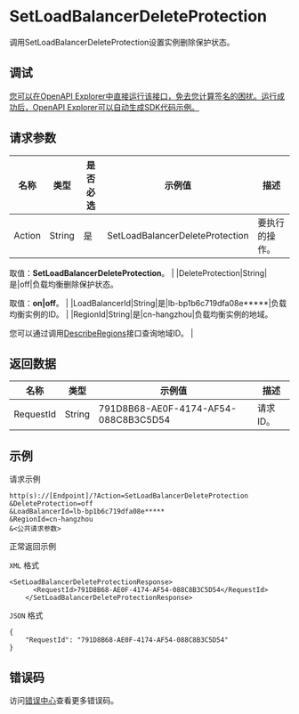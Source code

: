 # SetLoadBalancerDeleteProtection

调用SetLoadBalancerDeleteProtection设置实例删除保护状态。

## 调试

[您可以在OpenAPI Explorer中直接运行该接口，免去您计算签名的困扰。运行成功后，OpenAPI Explorer可以自动生成SDK代码示例。](https://api.aliyun.com/#product=Slb&api=SetLoadBalancerDeleteProtection&type=RPC&version=2014-05-15)

## 请求参数

|名称|类型|是否必选|示例值|描述|
|--|--|----|---|--|
|Action|String|是|SetLoadBalancerDeleteProtection|要执行的操作。

 取值：**SetLoadBalancerDeleteProtection**。 |
|DeleteProtection|String|是|off|负载均衡删除保护状态。

 取值：**on\|off**。 |
|LoadBalancerId|String|是|lb-bp1b6c719dfa08e\*\*\*\*\*|负载均衡实例的ID。 |
|RegionId|String|是|cn-hangzhou|负载均衡实例的地域。

 您可以通过调用[DescribeRegions](~~27584~~)接口查询地域ID。 |

## 返回数据

|名称|类型|示例值|描述|
|--|--|---|--|
|RequestId|String|791D8B68-AE0F-4174-AF54-088C8B3C5D54|请求ID。 |

## 示例

请求示例

```
http(s)://[Endpoint]/?Action=SetLoadBalancerDeleteProtection
&DeleteProtection=off
&LoadBalancerId=lb-bp1b6c719dfa08e*****
&RegionId=cn-hangzhou
&<公共请求参数>
```

正常返回示例

`XML` 格式

```
<SetLoadBalancerDeleteProtectionResponse>
	  <RequestId>791D8B68-AE0F-4174-AF54-088C8B3C5D54</RequestId>
    </SetLoadBalancerDeleteProtectionResponse>
```

`JSON` 格式

```
{
    "RequestId": "791D8B68-AE0F-4174-AF54-088C8B3C5D54"
}
```

## 错误码

访问[错误中心](https://error-center.alibabacloud.com/status/product/Slb)查看更多错误码。

